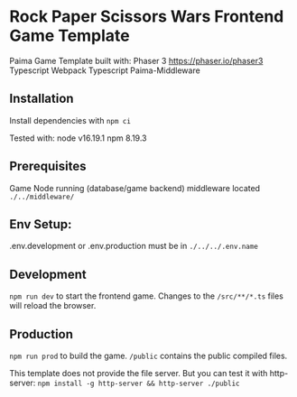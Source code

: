 # Rock Paper Scissors Wars Frontend Game Template

Paima Game Template built with:
Phaser 3 https://phaser.io/phaser3
Typescript
Webpack
Typescript Paima-Middleware

## Installation

Install dependencies with `npm ci`

Tested with:
node v16.19.1
npm 8.19.3

## Prerequisites

Game Node running (database/game backend)
middleware located `./../middleware/`

## Env Setup:

.env.development or .env.production must be in `./../../.env.name`

## Development

`npm run dev` to start the frontend game.
Changes to the `/src/**/*.ts` files will reload the browser.

## Production

`npm run prod` to build the game.
`/public` contains the public compiled files.

This template does not provide the file server.
But you can test it with http-server:
`npm install -g http-server && http-server ./public`
